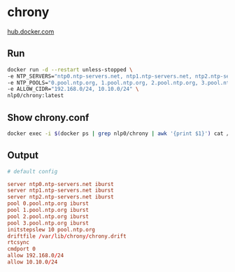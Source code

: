 # chrony

[hub.docker.com](https://hub.docker.com/r/nlp0/chrony)

## Run

```bash
docker run -d --restart unless-stopped \
-e NTP_SERVERS="ntp0.ntp-servers.net, ntp1.ntp-servers.net, ntp2.ntp-servers.net" \
-e NTP_POOLS="0.pool.ntp.org, 1.pool.ntp.org, 2.pool.ntp.org, 3.pool.ntp.org" \
-e ALLOW_CIDR="192.168.0/24, 10.10.0/24" \
nlp0/chrony:latest
```

## Show chrony.conf

```bash
docker exec -i $(docker ps | grep nlp0/chrony | awk '{print $1}') cat /etc/chrony/chrony.conf
```

## Output

```conf
# default config

server ntp0.ntp-servers.net iburst
server ntp1.ntp-servers.net iburst
server ntp2.ntp-servers.net iburst
pool 0.pool.ntp.org iburst
pool 1.pool.ntp.org iburst
pool 2.pool.ntp.org iburst
pool 3.pool.ntp.org iburst
initstepslew 10 pool.ntp.org
driftfile /var/lib/chrony/chrony.drift
rtcsync
cmdport 0
allow 192.168.0/24
allow 10.10.0/24
```
